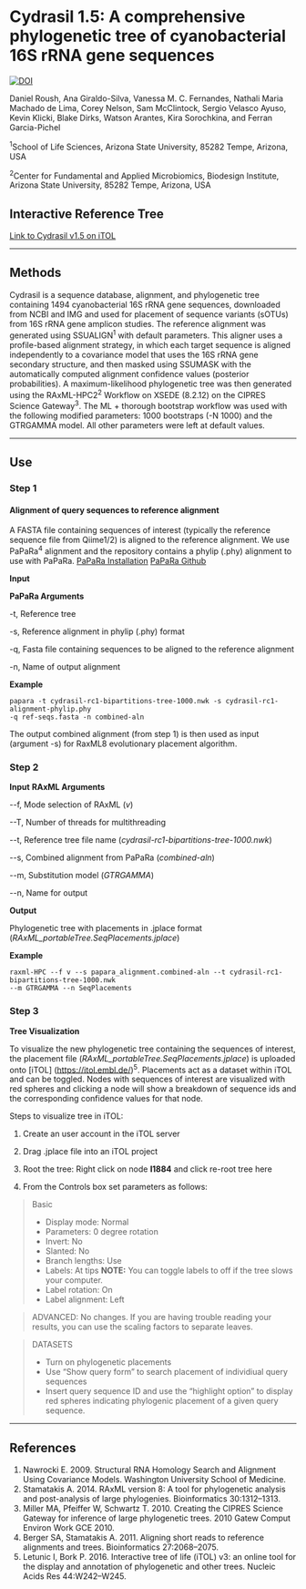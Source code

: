 # **Cydrasil 1.5:** A comprehensive phylogenetic tree of cyanobacterial 16S rRNA gene sequences
[![DOI](https://zenodo.org/badge/144063861.svg)](https://zenodo.org/badge/latestdoi/144063861)

Daniel Roush, Ana Giraldo-Silva, Vanessa M. C. Fernandes, Nathali Maria Machado de Lima, Corey Nelson, Sam McClintock, Sergio Velasco Ayuso, Kevin Klicki, Blake Dirks, Watson Arantes, Kira Sorochkina, and Ferran Garcia-Pichel

<sup>1</sup>School of Life Sciences, Arizona State University, 85282 Tempe, Arizona, USA

<sup>2</sup>Center for Fundamental and Applied Microbiomics, Biodesign Institute, Arizona State University, 85282 Tempe, Arizona, USA

## **Interactive Reference Tree**

[Link to Cydrasil v1.5 on iTOL](https://itol.embl.de/shared/fgpcydrasil)

***

## **Methods**
Cydrasil is a sequence database, alignment, and phylogenetic tree containing 1494 cyanobacterial 16S rRNA gene sequences, downloaded from NCBI and IMG and used for placement of sequence variants (sOTUs) from 16S rRNA gene amplicon studies. 
The reference alignment was generated using SSUALIGN<sup>1</sup> with default parameters. This aligner uses a profile-based alignment strategy, in which each target sequence is aligned independently to a covariance model that uses the 16S rRNA gene secondary structure, and then masked using SSUMASK with the automatically computed alignment confidence values (posterior probabilities). A maximum-likelihood phylogenetic tree was then generated using the RAxML-HPC2<sup>2</sup> Workflow on XSEDE (8.2.12) on the CIPRES Science Gateway<sup>3</sup>. The ML + thorough bootstrap workflow was used with the following modified parameters: 1000 bootstraps (-N 1000) and the GTRGAMMA model. All other parameters were left at default values.  

***

## **Use**

### **Step 1**
#### **Alignment of query sequences to reference alignment**

A FASTA file containing sequences of interest (typically the reference sequence file from Qiime1/2) is aligned to the reference alignment. We use PaPaRa<sup>4</sup> alignment and the repository contains a phylip (.phy) alignment to use with PaPaRa. 
[PaPaRa Installation](https://cme.h-its.org/exelixis/web/software/papara/index.html) [PaPaRa Github](https://github.com/sim82/papara_nt)

**Input**

**PaPaRa Arguments**

-t, Reference tree

-s, Reference alignment in phylip (.phy) format

-q, Fasta file containing sequences to be aligned to the reference alignment

-n, Name of output alignment

**Example**
```
papara -t cydrasil-rc1-bipartitions-tree-1000.nwk -s cydrasil-rc1-alignment-phylip.phy 
-q ref-seqs.fasta -n combined-aln
```
The output combined alignment (from step 1) is then used as input (argument -s) for RaxML8 evolutionary placement algorithm.

### **Step 2**

**Input**
**RAxML Arguments**

--f, Mode selection of RAxML (_v_)

--T, Number of threads for multithreading

--t, Reference tree file name (_cydrasil-rc1-bipartitions-tree-1000.nwk_)

--s, Combined alignment from PaPaRa (_combined-aln_)

--m, Substitution model (_GTRGAMMA_)

--n, Name for output

**Output**

Phylogenetic tree with placements in .jplace format (_RAxML_portableTree.SeqPlacements.jplace_)

**Example**
```
raxml-HPC --f v --s papara_alignment.combined-aln --t cydrasil-rc1-bipartitions-tree-1000.nwk 
--m GTRGAMMA --n SeqPlacements 
```

### **Step 3**

**Tree Visualization**

To visualize the new phylogenetic tree containing the sequences of interest, the placement file (_RAxML_portableTree.SeqPlacements.jplace_) is uploaded onto [iTOL] (https://itol.embl.de/)<sup>5</sup>. Placements act as a dataset within iTOL and can be toggled. Nodes with sequences of interest are visualized with red spheres and clicking a node will show a breakdown of sequence ids and the corresponding confidence values for that node. 

Steps to visualize tree in iTOL:

1. Create an user account in the iTOL server

2. Drag .jplace file into an iTOL project

3. Root the tree: Right click on node **I1884** and click re-root tree here

4. From the Controls box set parameters as follows:

>Basic
>- Display mode: Normal
>- Parameters: 0 degree rotation
>- Invert: No
>- Slanted: No
>- Branch lengths: Use
>- Labels: At tips **NOTE:** You can toggle labels to off if the tree slows your computer.
>- Label rotation: On
>- Label alignment: Left

>ADVANCED: No changes. If you are having trouble reading your results, you can use the scaling factors to separate leaves.

>DATASETS
>- Turn on phylogenetic placements 
>- Use “Show query form” to search placement of individiual query sequences
>- Insert query sequence ID and use the “highlight option” to display red spheres indicating phylogenic placement of a given query sequence.

***

## **References**
1. 	Nawrocki E. 2009. Structural RNA Homology Search and Alignment Using Covariance Models. Washington University School of Medicine.
2. 	Stamatakis A. 2014. RAxML version 8: A tool for phylogenetic analysis and post-analysis of large phylogenies. Bioinformatics 30:1312–1313.
3. 	Miller MA, Pfeiffer W, Schwartz T. 2010. Creating the CIPRES Science Gateway for inference of large phylogenetic trees. 2010 Gatew Comput Environ Work GCE 2010.
4. 	Berger SA, Stamatakis A. 2011. Aligning short reads to reference alignments and trees. Bioinformatics 27:2068–2075.
5. 	Letunic I, Bork P. 2016. Interactive tree of life (iTOL) v3: an online tool for the display and annotation of phylogenetic and other trees. Nucleic Acids Res 44:W242–W245.
